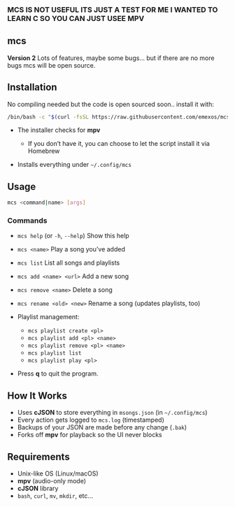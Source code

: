 ### MCS IS NOT USEFUL ITS JUST A TEST FOR ME I WANTED TO LEARN C SO YOU CAN JUST USEE MPV

## mcs

**Version 2**
Lots of features, maybe some bugs... but if there are no more bugs mcs will be open source.

## Installation

No compiling needed but the code is open sourced soon.. install it with:

```bash
/bin/bash -c "$(curl -fsSL https://raw.githubusercontent.com/emexos/mcs/main/install.sh)"
```

* The installer checks for **mpv**

  * If you don’t have it, you can choose to let the script install it via Homebrew
* Installs everything under `~/.config/mcs`

## Usage

```bash
mcs <command|name> [args]
```

### Commands

* `mcs help` (or `-h`, `--help`) Show this help

* `mcs <name>` Play a song you’ve added

* `mcs list` List all songs and playlists

* `mcs add <name> <url>` Add a new song

* `mcs remove <name>` Delete a song

* `mcs rename <old> <new>` Rename a song (updates playlists, too)

* Playlist management:

  * `mcs playlist create <pl>`
  * `mcs playlist add <pl> <name>`
  * `mcs playlist remove <pl> <name>`
  * `mcs playlist list`
  * `mcs playlist play <pl>`

* Press **q** to quit the program.

## How It Works

*  Uses **cJSON** to store everything in `msongs.json` (in `~/.config/mcs`)
*  Every action gets logged to `mcs.log` (timestamped)
*  Backups of your JSON are made before any change (`.bak`)
*  Forks off **mpv** for playback so the UI never blocks

## Requirements

* Unix-like OS (Linux/macOS)
* **mpv** (audio-only mode)
* **cJSON** library
* `bash`, `curl`, `mv`, `mkdir`, etc...

